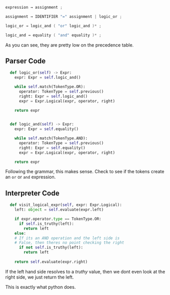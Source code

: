 ```c
expression → assignment ;

assignment → IDENTIFIER "=" assignment | logic_or ;

logic_or → logic_and ( "or" logic_and )* ;

logic_and → equality ( "and" equality )* ;
```

As you can see, they are pretty low on the precedence table.

## Parser Code

```python
  def logic_or(self) -> Expr:
    expr: Expr = self.logic_and()

    while self.match(TokenType.OR):
      operator: TokenType = self.previous()
      right: Expr = self.logic_and()
      expr = Expr.Logical(expr, operator, right)

    return expr
  

  def logic_and(self) -> Expr:
    expr: Expr = self.equality()

    while self.match(TokenType.AND):
      operator: TokenType = self.previous()
      right: Expr = self.equality()
      expr = Expr.Logical(expr, operator, right)

    return expr
```

Following the grammar, this makes sense. Check to see if the tokens create an `or` or `and` expression.

## Interpreter Code

```python
  def visit_logical_expr(self, expr: Expr.Logical):
    left: object = self.evaluate(expr.left)

    if expr.operator.type == TokenType.OR:
      if self.is_truthy(left): 
        return left
    else:
    # If its an AND operation and the left side is  
    # False, then theres no point checking the right
      if not self.is_truthy(left): 
        return left
    
    return self.evaluate(expr.right)
```

If the left hand side resolves to a _truthy_ value, then we dont even look at the right side, we just return the left.

This is exactly what python does.
